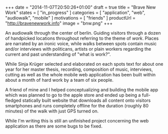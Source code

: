 +++
date = "2014-11-07T20:50:26+01:00"
draft = true
title = "Brave New Work"
states = [ "in_progress" ]
categories = [ "application", "web", "audiowalk", "mobile" ]
motivations = [ "friends" ]
productUrl = "http://bravenewwork.info"
image = "bnw.png"
+++

An audiowalk through the center of berlin. Guiding visitors through a dozen of handpicked locations throughout referring to the theme of _work_. Places are narrated by an ironic voice, while walks between spots contain music and/or interviews with politicans, artists or plain workers regarding the current and past understanding of "what is work?".

<!--more-->

While Sinja Krüger selected and elaborated on each spots text for about one year for her master thesis, recording, composition of music, interviews, cutting as well as the whole mobile web application has been built within about a month of hard work by a team of six people.

A friend of mine and I helped conceptualizing and building the mobile app which was planned to go to the apple store and ended up being a full-fledged statically built website that downloads all content onto visitors smartphones and runs completely offline for the duration (roughly 80 minutes) of the walk with just GPS turned on.

While I'm writing this is still an unfinished project concerning the web application as there are some bugs to be fixed.
